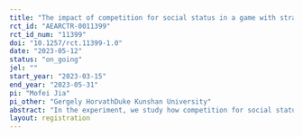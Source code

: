 ```yaml
---
title: "The impact of competition for social status in a game with strategic complementarities and network formation"
rct_id: "AEARCTR-0011399"
rct_id_num: "11399"
doi: "10.1257/rct.11399-1.0"
date: "2023-05-12"
status: "on_going"
jel: ""
start_year: "2023-03-15"
end_year: "2023-05-31"
pi: "Mofei Jia"
pi_other: "Gergely HorvathDuke Kunshan University"
abstract: "In the experiment, we study how competition for social status affects individual’s effort level and linking decisions within a social network. We assume homogeneous agents with general linear-quadratic payoff functions where their effort levels exhibit strategic complementarity and positive externality. With costly effort and linking decisions, we introduce two settings on status competition, i.e., monetary status benefits and information on relative position within the group in terms of payoffs, to see whether status competition can increase collaborative effort provision, therefore enhance efficiency. "
layout: registration
---
```


